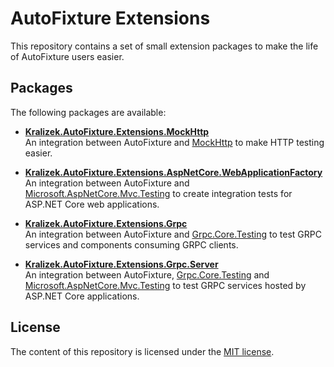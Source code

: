 # AutoFixture Extensions
This repository contains a set of small extension packages to make the life of AutoFixture users easier.

## Packages
The following packages are available:

* **[Kralizek.AutoFixture.Extensions.MockHttp](src/MockHttp)**<br/>
  An integration between AutoFixture and [MockHttp](https://github.com/richardszalay/mockhttp) to make HTTP testing easier.

* **[Kralizek.AutoFixture.Extensions.AspNetCore.WebApplicationFactory](src/AspNetCore.WebApplicationFactory)**<br/>
  An integration between AutoFixture and [Microsoft.AspNetCore.Mvc.Testing](https://www.nuget.org/packages/Microsoft.AspNetCore.Mvc.Testing) to create integration tests for ASP.NET Core web applications.

* **[Kralizek.AutoFixture.Extensions.Grpc](src/Grpc)**<br/>
  An integration between AutoFixture and [Grpc.Core.Testing](https://www.nuget.org/packages/Grpc.Core.Testing/) to test GRPC services and components consuming GRPC clients.

* **[Kralizek.AutoFixture.Extensions.Grpc.Server](src/Grpc.Server)**<br/>
  An integration between AutoFixture, [Grpc.Core.Testing](https://www.nuget.org/packages/Grpc.Core.Testing/) and [Microsoft.AspNetCore.Mvc.Testing](https://www.nuget.org/packages/Microsoft.AspNetCore.Mvc.Testing) to test GRPC services hosted by ASP.NET Core applications.

## License
The content of this repository is licensed under the [MIT license](https://github.com/Kralizek/AutoFixtureExtensions/blob/master/LICENSE.txt).
